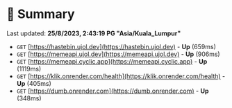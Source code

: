# 📖 Summary
Last updated: **25/8/2023, 2:43:19 PG "Asia/Kuala_Lumpur"**

- `GET` [https://hastebin.ujol.dev](https://hastebin.ujol.dev) - **Up** (659ms)
- `GET` [https://memeapi.ujol.dev](https://memeapi.ujol.dev) - **Up** (906ms)
- `GET` [https://memeapi.cyclic.app](https://memeapi.cyclic.app) - **Up** (1119ms)
- `GET` [https://klik.onrender.com/health](https://klik.onrender.com/health) - **Up** (405ms)
- `GET` [https://dumb.onrender.com](https://dumb.onrender.com) - **Up** (348ms)
